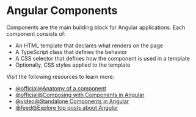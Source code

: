 # Angular Components

Components are the main building block for Angular applications. Each component consists of:

- An HTML template that declares what renders on the page
- A TypeScript class that defines the behavior
- A CSS selector that defines how the component is used in a template
- Optionally, CSS styles applied to the template

Visit the following resources to learn more:

- [@official@Anatomy of a component](https://angular.dev/guide/components)
- [@official@Composing with Components in Angular](https://angular.dev/essentials/components)
- [@video@Standalone Components in Angular](https://www.youtube.com/watch?v=x5PZwb4XurU)
- [@feed@Explore top posts about Angular](https://app.daily.dev/tags/angular?ref=roadmapsh)
